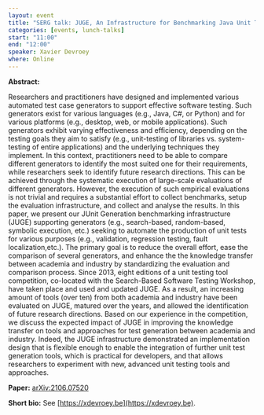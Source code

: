 ```yaml
---
layout: event
title: "SERG talk: JUGE, An Infrastructure for Benchmarking Java Unit Test Generators"
categories: [events, lunch-talks]
start: "11:00"
end: "12:00"
speaker: Xavier Devroey
where: Online
---
```


**Abstract:** 

Researchers and practitioners have designed and implemented various automated test case generators to support effective software testing. Such generators exist for various languages (e.g., Java, C#, or Python) and for various platforms (e.g., desktop, web, or mobile applications). Such generators exhibit varying effectiveness and efficiency, depending on the testing goals they aim to satisfy (e.g., unit-testing of libraries vs. system-testing of entire applications) and the underlying techniques they implement. In this context, practitioners need to be able to compare different generators to identify the most suited one for their requirements, while researchers seek to identify future research directions. This can be achieved through the systematic execution of large-scale evaluations of different generators. However, the execution of such empirical evaluations is not trivial and requires a substantial effort to collect benchmarks, setup the evaluation infrastructure, and collect and analyse the results. In this paper, we present our JUnit Generation benchmarking infrastructure (JUGE) supporting generators (e.g., search-based, random-based, symbolic execution, etc.) seeking to automate the production of unit tests for various purposes (e.g., validation, regression testing, fault localization,etc.). The primary goal is to reduce the overall effort, ease the comparison of several generators, and enhance the the knowledge transfer between academia and industry by standardizing the evaluation and comparison process. Since 2013, eight editions of a unit testing tool competition, co-located with the Search-Based Software Testing Workshop, have taken place and used and updated JUGE. As a result, an increasing amount of tools (over ten) from both academia and industry have been evaluated on JUGE, matured over the years, and allowed the identification of future research directions. Based on our experience in the competition, we discuss the expected impact of JUGE in improving the knowledge transfer on tools and approaches for test generation between academia and industry. Indeed, the JUGE infrastructure demonstrated an implementation design that is flexible enough to enable the integration of further unit test generation tools, which is practical for developers, and that allows researchers to experiment with new, advanced unit testing tools and approaches.

**Paper:** [arXiv:2106.07520](https://arxiv.org/abs/2106.07520)

**Short bio:** See [https://xdevroey.be](https://xdevroey.be).







